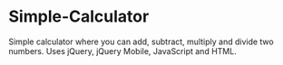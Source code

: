 # Simple-Calculator
Simple calculator where you can add, subtract, multiply and divide two numbers. Uses jQuery, jQuery Mobile, JavaScript and HTML.

